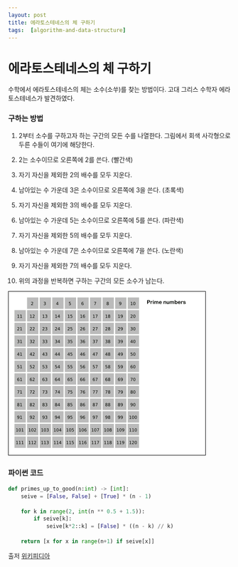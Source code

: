 ```yaml
---
layout: post
title: 에라토스테네스의 체 구하기
tags:  [algorithm-and-data-structure]
---
```


# 에라토스테네스의 체 구하기

수학에서 에라토스테네스의 체는 소수(소쑤)를 찾는 방법이다. 고대 그리스 수학자 에라토스테네스가 발견하였다.

### 구하는 방법
1. 2부터 소수를 구하고자 하는 구간의 모든 수를 나열한다. 그림에서 회색 사각형으로 두른 수들이 여기에 해당한다.

2. 2는 소수이므로 오른쪽에 2를 쓴다. (빨간색)

3. 자기 자신을 제외한 2의 배수를 모두 지운다.

4. 남아있는 수 가운데 3은 소수이므로 오른쪽에 3을 쓴다. (초록색)

5. 자기 자신을 제외한 3의 배수를 모두 지운다.

6. 남아있는 수 가운데 5는 소수이므로 오른쪽에 5를 쓴다. (파란색)

7. 자기 자신을 제외한 5의 배수를 모두 지운다.

8. 남아있는 수 가운데 7은 소수이므로 오른쪽에 7을 쓴다. (노란색)

9. 자기 자신을 제외한 7의 배수를 모두 지운다.

10. 위의 과정을 반복하면 구하는 구간의 모든 소수가 남는다.

![Alt text](/public/post/2020_02_18_chera/animation.gif)

### 파이썬 코드

~~~python
def primes_up_to_good(n:int) -> [int]:
    seive = [False, False] + [True] * (n - 1)

    for k in range(2, int(n ** 0.5 + 1.5)):
        if seive[k]:
            seive[k*2::k] = [False] * ((n - k) // k)

    return [x for x in range(n+1) if seive[x]]
~~~

출저
[위키피디아](https://ko.wikipedia.org/wiki/%EC%97%90%EB%9D%BC%ED%86%A0%EC%8A%A4%ED%85%8C%EB%84%A4%EC%8A%A4%EC%9D%98_%EC%B2%B4)
